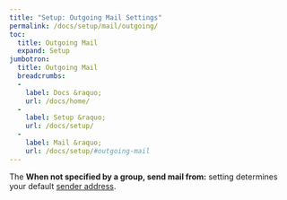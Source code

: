 ```yaml
---
title: "Setup: Outgoing Mail Settings"
permalink: /docs/setup/mail/outgoing/
toc:
  title: Outgoing Mail
  expand: Setup
jumbotron:
  title: Outgoing Mail
  breadcrumbs:
  - 
    label: Docs &raquo;
    url: /docs/home/
  - 
    label: Setup &raquo;
    url: /docs/setup/
  - 
    label: Mail &raquo;
    url: /docs/setup/#outgoing-mail
---
```


The **When not specified by a group, send mail from:** setting determines your default [sender address](/docs/setup/mail/sender-addresses/).

